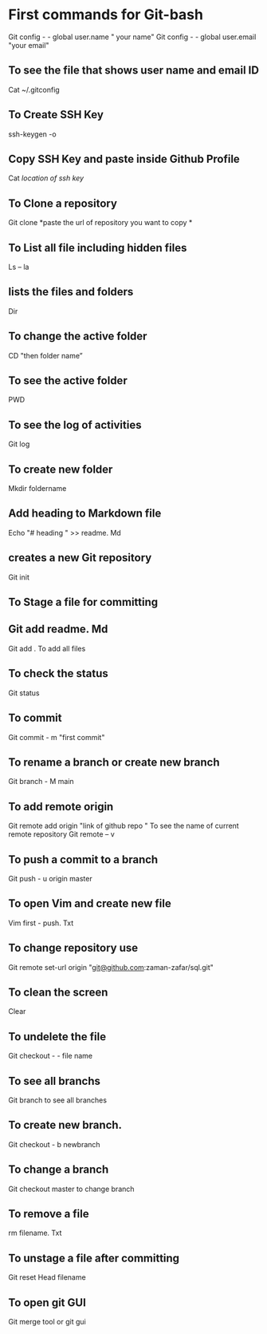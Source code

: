 # First commands for Git-bash
Git config - - global user.name " your name" 
Git config - - global user.email "your email" 

## To see the file that shows user name and email ID
Cat ~/.gitconfig           
      
## To Create SSH Key
ssh-keygen -o 

## Copy SSH Key and paste inside Github Profile
Cat *location of ssh key*

## To Clone a repository
Git clone *paste the url of repository you want to copy *

## To List all file including hidden files
Ls – la    

 ## lists the files and folders
Dir

## To change the active folder
CD "then folder name” 

## To see the active folder
PWD

## To see the log of activities
Git log

## To create new folder
Mkdir  foldername

## Add heading to Markdown file
Echo "# heading " >> readme. Md

## creates a new Git repository
Git init

## To Stage a file for committing
## Git add readme. Md
Git add .     To add all files 

## To check the status
Git status

## To commit 
Git commit - m "first commit" 

## To rename a branch or create new branch
Git branch - M main 

## To add remote origin
Git remote add origin "link of github repo " 
To see the name of current remote repository
Git remote – v

## To push a commit to a branch
Git push - u origin master 

## To open Vim and create new file
Vim first - push. Txt

## To change repository  use 
Git remote set-url origin "git@github.com:zaman-zafar/sql.git" 

## To clean the screen
Clear      

## To undelete the file
Git checkout - - file name

## To see all branchs
Git branch    to see all branches 

## To create new branch. 
Git checkout - b newbranch 

## To change a branch
Git checkout master     to change branch 

## To remove a file
rm filename. Txt

## To unstage a file after committing
Git reset Head  filename

## To open git GUI
Git merge tool or git gui
